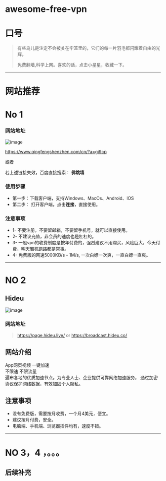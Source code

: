 # awesome-free-vpn

# 口号
> 有些鸟儿是注定不会被关在牢笼里的，它们的每一片羽毛都闪耀着自由的光辉。  
> 
> 免费翻墙,科学上网。喜欢的话，点击小星星，收藏一下。


-------------------------------------------

# 网站推荐
# No 1
### 网站地址
![image](https://user-images.githubusercontent.com/42163066/121831401-ef618200-ccf9-11eb-90b3-e409c8b6ef6e.png)

<https://www.qingfengshenzhen.com/cn/?a=gi9cp>

或者 

若上述链接失效，百度直接搜索： **佛跳墙**

### 使用步骤
- 第一步：下载客户端，支持Windows、MacOs、Android、IOS
- 第二步： 打开客户端，点击**连接**，直接使用。

### 注意事项
- 1- 不要注册，不要留邮箱，不要留手机号，就可以直接使用。
- 2- 不建议充值，非会员的速度也是杠杠的。
- 3- 一般vpn的收费制度是按年付费的，强烈建议不用购买，风险巨大，今天付费，明天宕机跑路都是常事。
- 4- 免费版的网速5000KB/s - 1M/s, 一次白嫖一次爽，一直白嫖一直爽。


-------------------------------------------

#  NO 2
## Hideu
![image](https://user-images.githubusercontent.com/42163066/131212128-ff8e074a-506c-4609-a83d-3a94987477a9.png)
### 网站地址
> https://page.hideu.live/
> or
> https://broadcast.hideu.co/

## 网站介绍
App网页视频 一键加速<br>
不限速 不限流量<br>
遍布各地的优质加速节点，为专业人士、企业提供可靠网络加速服务， 通过加密协议保护网络数据，有效加固个人隐私。

## 注意事项
- 没有免费版，需要按月收费，一个月4美元，便宜。
- 建议按月付费，安全。
- 电脑端、手机端、浏览器插件均有，速度不错。

-------------------------------------------

#  NO 3，4 ，。。。
## 后续补充

